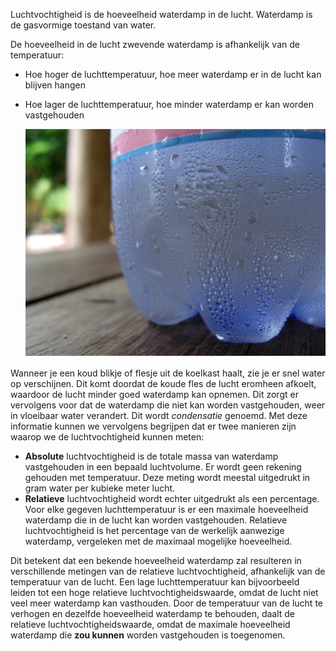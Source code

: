 Luchtvochtigheid is de hoeveelheid waterdamp in de lucht. Waterdamp is de gasvormige toestand van water.

De hoeveelheid in de lucht zwevende waterdamp is afhankelijk van de temperatuur:
- Hoe hoger de luchttemperatuur, hoe meer waterdamp er in de lucht kan blijven hangen
- Hoe lager de luchttemperatuur, hoe minder waterdamp er kan worden vastgehouden

    ![](images/condensation.jpg)

Wanneer je een koud blikje of flesje uit de koelkast haalt, zie je er snel water op verschijnen. Dit komt doordat de koude fles de lucht eromheen afkoelt, waardoor de lucht minder goed waterdamp kan opnemen. Dit zorgt er vervolgens voor dat de waterdamp die niet kan worden vastgehouden, weer in vloeibaar water verandert. Dit wordt *condensatie* genoemd. Met deze informatie kunnen we vervolgens begrijpen dat er twee manieren zijn waarop we de luchtvochtigheid kunnen meten:

- **Absolute** luchtvochtigheid is de totale massa van waterdamp vastgehouden in een bepaald luchtvolume. Er wordt geen rekening gehouden met temperatuur. Deze meting wordt meestal uitgedrukt in gram water per kubieke meter lucht.
- **Relatieve** luchtvochtigheid wordt echter uitgedrukt als een percentage. Voor elke gegeven luchttemperatuur is er een maximale hoeveelheid waterdamp die in de lucht kan worden vastgehouden. Relatieve luchtvochtigheid is het percentage van de werkelijk aanwezige waterdamp, vergeleken met de maximaal mogelijke hoeveelheid.

Dit betekent dat een bekende hoeveelheid waterdamp zal resulteren in verschillende metingen van de relatieve luchtvochtigheid, afhankelijk van de temperatuur van de lucht. Een lage luchttemperatuur kan bijvoorbeeld leiden tot een hoge relatieve luchtvochtigheidswaarde, omdat de lucht niet veel meer waterdamp kan vasthouden. Door de temperatuur van de lucht te verhogen en dezelfde hoeveelheid waterdamp te behouden, daalt de relatieve luchtvochtigheidswaarde, omdat de maximale hoeveelheid waterdamp die **zou kunnen** worden vastgehouden is toegenomen.
